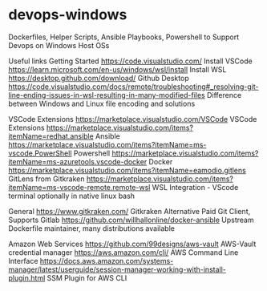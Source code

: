 # devops-windows
Dockerfiles, Helper Scripts, Ansible Playbooks, Powershell to Support Devops on Windows Host OSs

Useful links
Getting Started
https://code.visualstudio.com/ Install VSCode
https://learn.microsoft.com/en-us/windows/wsl/install  Install WSL
https://desktop.github.com/download/ Github Desktop
https://code.visualstudio.com/docs/remote/troubleshooting#_resolving-git-line-ending-issues-in-wsl-resulting-in-many-modified-files Difference between Windows and Linux file encoding and solutions

VSCode Extensions
https://marketplace.visualstudio.com/VSCode VSCode Extensions
https://marketplace.visualstudio.com/items?itemName=redhat.ansible Ansible
https://marketplace.visualstudio.com/items?itemName=ms-vscode.PowerShell Powershell
https://marketplace.visualstudio.com/items?itemName=ms-azuretools.vscode-docker Docker
https://marketplace.visualstudio.com/items?itemName=eamodio.gitlens GitLens from Gitkraken
https://marketplace.visualstudio.com/items?itemName=ms-vscode-remote.remote-wsl WSL Integration - VScode terminal optionally in native linux bash

General
https://www.gitkraken.com/ Gitkraken Alternative Paid Git Client, Supports Gitlab
https://github.com/willhallonline/docker-ansible Upstream Dockerfile maintainer, many distributions available

Amazon Web Services
https://github.com/99designs/aws-vault AWS-Vault credential manager
https://aws.amazon.com/cli/ AWS Command Line Interface
https://docs.aws.amazon.com/systems-manager/latest/userguide/session-manager-working-with-install-plugin.html SSM Plugin for AWS CLI
